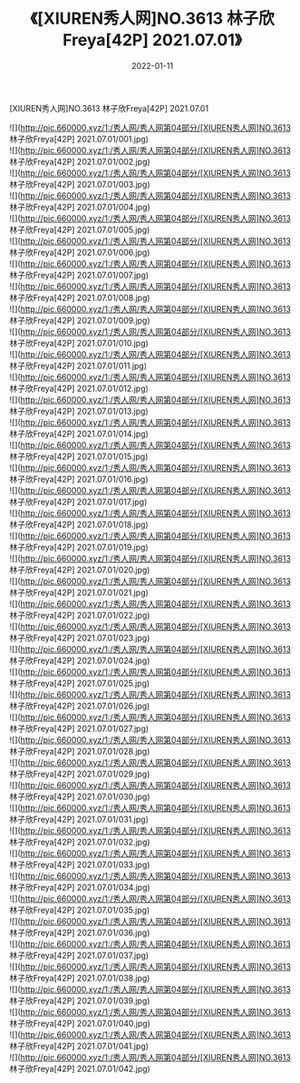 ﻿---
layout: post
title:  《[XIUREN秀人网]NO.3613 林子欣Freya[42P] 2021.07.01》
date:   2022-01-11
img: http://pic.660000.xyz/1:/秀人网/秀人网第04部分/[XIUREN秀人网]NO.3613 林子欣Freya[42P] 2021.07.01/000.jpg
categories: [美女, 清纯, 唯美]
---

[XIUREN秀人网]NO.3613 林子欣Freya[42P] 2021.07.01

 ![](http://pic.660000.xyz/1:/秀人网/秀人网第04部分/[XIUREN秀人网]NO.3613 林子欣Freya[42P] 2021.07.01/001.jpg) <br>![](http://pic.660000.xyz/1:/秀人网/秀人网第04部分/[XIUREN秀人网]NO.3613 林子欣Freya[42P] 2021.07.01/002.jpg) <br>![](http://pic.660000.xyz/1:/秀人网/秀人网第04部分/[XIUREN秀人网]NO.3613 林子欣Freya[42P] 2021.07.01/003.jpg) <br>![](http://pic.660000.xyz/1:/秀人网/秀人网第04部分/[XIUREN秀人网]NO.3613 林子欣Freya[42P] 2021.07.01/004.jpg) <br>![](http://pic.660000.xyz/1:/秀人网/秀人网第04部分/[XIUREN秀人网]NO.3613 林子欣Freya[42P] 2021.07.01/005.jpg) <br>![](http://pic.660000.xyz/1:/秀人网/秀人网第04部分/[XIUREN秀人网]NO.3613 林子欣Freya[42P] 2021.07.01/006.jpg) <br>![](http://pic.660000.xyz/1:/秀人网/秀人网第04部分/[XIUREN秀人网]NO.3613 林子欣Freya[42P] 2021.07.01/007.jpg) <br>![](http://pic.660000.xyz/1:/秀人网/秀人网第04部分/[XIUREN秀人网]NO.3613 林子欣Freya[42P] 2021.07.01/008.jpg) <br>![](http://pic.660000.xyz/1:/秀人网/秀人网第04部分/[XIUREN秀人网]NO.3613 林子欣Freya[42P] 2021.07.01/009.jpg) <br>![](http://pic.660000.xyz/1:/秀人网/秀人网第04部分/[XIUREN秀人网]NO.3613 林子欣Freya[42P] 2021.07.01/010.jpg) <br>![](http://pic.660000.xyz/1:/秀人网/秀人网第04部分/[XIUREN秀人网]NO.3613 林子欣Freya[42P] 2021.07.01/011.jpg) <br>![](http://pic.660000.xyz/1:/秀人网/秀人网第04部分/[XIUREN秀人网]NO.3613 林子欣Freya[42P] 2021.07.01/012.jpg) <br>![](http://pic.660000.xyz/1:/秀人网/秀人网第04部分/[XIUREN秀人网]NO.3613 林子欣Freya[42P] 2021.07.01/013.jpg) <br>![](http://pic.660000.xyz/1:/秀人网/秀人网第04部分/[XIUREN秀人网]NO.3613 林子欣Freya[42P] 2021.07.01/014.jpg) <br>![](http://pic.660000.xyz/1:/秀人网/秀人网第04部分/[XIUREN秀人网]NO.3613 林子欣Freya[42P] 2021.07.01/015.jpg) <br>![](http://pic.660000.xyz/1:/秀人网/秀人网第04部分/[XIUREN秀人网]NO.3613 林子欣Freya[42P] 2021.07.01/016.jpg) <br>![](http://pic.660000.xyz/1:/秀人网/秀人网第04部分/[XIUREN秀人网]NO.3613 林子欣Freya[42P] 2021.07.01/017.jpg) <br>![](http://pic.660000.xyz/1:/秀人网/秀人网第04部分/[XIUREN秀人网]NO.3613 林子欣Freya[42P] 2021.07.01/018.jpg) <br>![](http://pic.660000.xyz/1:/秀人网/秀人网第04部分/[XIUREN秀人网]NO.3613 林子欣Freya[42P] 2021.07.01/019.jpg) <br>![](http://pic.660000.xyz/1:/秀人网/秀人网第04部分/[XIUREN秀人网]NO.3613 林子欣Freya[42P] 2021.07.01/020.jpg) <br>![](http://pic.660000.xyz/1:/秀人网/秀人网第04部分/[XIUREN秀人网]NO.3613 林子欣Freya[42P] 2021.07.01/021.jpg) <br>![](http://pic.660000.xyz/1:/秀人网/秀人网第04部分/[XIUREN秀人网]NO.3613 林子欣Freya[42P] 2021.07.01/022.jpg) <br>![](http://pic.660000.xyz/1:/秀人网/秀人网第04部分/[XIUREN秀人网]NO.3613 林子欣Freya[42P] 2021.07.01/023.jpg) <br>![](http://pic.660000.xyz/1:/秀人网/秀人网第04部分/[XIUREN秀人网]NO.3613 林子欣Freya[42P] 2021.07.01/024.jpg) <br>![](http://pic.660000.xyz/1:/秀人网/秀人网第04部分/[XIUREN秀人网]NO.3613 林子欣Freya[42P] 2021.07.01/025.jpg) <br>![](http://pic.660000.xyz/1:/秀人网/秀人网第04部分/[XIUREN秀人网]NO.3613 林子欣Freya[42P] 2021.07.01/026.jpg) <br>![](http://pic.660000.xyz/1:/秀人网/秀人网第04部分/[XIUREN秀人网]NO.3613 林子欣Freya[42P] 2021.07.01/027.jpg) <br>![](http://pic.660000.xyz/1:/秀人网/秀人网第04部分/[XIUREN秀人网]NO.3613 林子欣Freya[42P] 2021.07.01/028.jpg) <br>![](http://pic.660000.xyz/1:/秀人网/秀人网第04部分/[XIUREN秀人网]NO.3613 林子欣Freya[42P] 2021.07.01/029.jpg) <br>![](http://pic.660000.xyz/1:/秀人网/秀人网第04部分/[XIUREN秀人网]NO.3613 林子欣Freya[42P] 2021.07.01/030.jpg) <br>![](http://pic.660000.xyz/1:/秀人网/秀人网第04部分/[XIUREN秀人网]NO.3613 林子欣Freya[42P] 2021.07.01/031.jpg) <br>![](http://pic.660000.xyz/1:/秀人网/秀人网第04部分/[XIUREN秀人网]NO.3613 林子欣Freya[42P] 2021.07.01/032.jpg) <br>![](http://pic.660000.xyz/1:/秀人网/秀人网第04部分/[XIUREN秀人网]NO.3613 林子欣Freya[42P] 2021.07.01/033.jpg) <br>![](http://pic.660000.xyz/1:/秀人网/秀人网第04部分/[XIUREN秀人网]NO.3613 林子欣Freya[42P] 2021.07.01/034.jpg) <br>![](http://pic.660000.xyz/1:/秀人网/秀人网第04部分/[XIUREN秀人网]NO.3613 林子欣Freya[42P] 2021.07.01/035.jpg) <br>![](http://pic.660000.xyz/1:/秀人网/秀人网第04部分/[XIUREN秀人网]NO.3613 林子欣Freya[42P] 2021.07.01/036.jpg) <br>![](http://pic.660000.xyz/1:/秀人网/秀人网第04部分/[XIUREN秀人网]NO.3613 林子欣Freya[42P] 2021.07.01/037.jpg) <br>![](http://pic.660000.xyz/1:/秀人网/秀人网第04部分/[XIUREN秀人网]NO.3613 林子欣Freya[42P] 2021.07.01/038.jpg) <br>![](http://pic.660000.xyz/1:/秀人网/秀人网第04部分/[XIUREN秀人网]NO.3613 林子欣Freya[42P] 2021.07.01/039.jpg) <br>![](http://pic.660000.xyz/1:/秀人网/秀人网第04部分/[XIUREN秀人网]NO.3613 林子欣Freya[42P] 2021.07.01/040.jpg) <br>![](http://pic.660000.xyz/1:/秀人网/秀人网第04部分/[XIUREN秀人网]NO.3613 林子欣Freya[42P] 2021.07.01/041.jpg) <br>![](http://pic.660000.xyz/1:/秀人网/秀人网第04部分/[XIUREN秀人网]NO.3613 林子欣Freya[42P] 2021.07.01/042.jpg) <br>